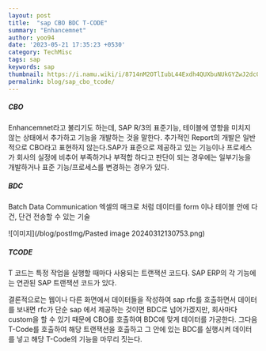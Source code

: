 ```yaml
---
layout: post
title:  "sap CBO BDC T-CODE"
summary: "Enhancemnet"
author: yoo94
date: '2023-05-21 17:35:23 +0530'
category: TechMisc
tags: sap
keywords: sap
thumbnail: https://i.namu.wiki/i/8714nM2OTlIubL44Exdh4QUXbuNUkGYZwJ2dc0kPkwtjBo85ZgCst0OmlfHM1kvsUNAx6rqjD4j1J7Plv1BgdA.svg
permalink: blog/sap_cbo_tcode/
---
```


##### CBO
Enhancemnet라고 불리기도 하는데, SAP R/3의 표준기능, 테이블에 영향을 미치지 않는 상태에서 추가하고 기능을 개발하는 것을 말한다. 추가적인 Report의 개발은 일반적으로 CBO라고 표현하지 않는다.SAP가 표준으로 제공하고 있는 기능이나 프로세스가 회사의 실정에 비추어 부족하거나 부적합 하다고 판단이 되는 경우에는 일부기능을 개발하거나 표준 기능/프로세스를 변경하는 경우가 있다.

##### BDC
Batch Data Communication 엑셀의 매크로 처럼 데이터를 form 이나 테이블 안에 다건, 단건 전송할 수 있는 기술

![이미지](/blog/postImg/Pasted image 20240312130753.png)

##### TCODE
T 코드는 특정 작업을 실행할 때마다 사용되는 트랜잭션 코드다. SAP ERP의 각 기능에는 연관된 SAP 트랜잭션 코드가 있다.

결론적으로는 웹이나 다른 화면에서 데이터들을 작성하여 sap rfc를 호출하면서 데이터를 보내면
rfc가 단순 sap 에서 제공하는 것이면 BDC로 넘어가겠지만, 회사마다 custom을 할 수 있기 때문에 CBO를 호출하여 BDC에 맞게 데이터를 가공한다. 그다음 T-Code를 호출하여 해당 트랜잭션을 호출하고 그 안에 있는 BDC를 실행시켜 데이터를 넣고 해당 T-Code의 기능을 마무리 짓는다.
